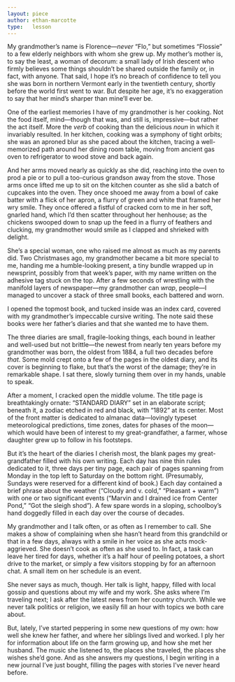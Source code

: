 ```yaml
---
layout: piece
author: ethan-marcotte
type:   lesson
---
```


My grandmother’s name is Florence—*never* “Flo,” but sometimes “Flossie” to a few elderly neighbors with whom she grew up. My mother’s mother is, to say the least, a woman of decorum: a small lady of Irish descent who firmly believes some things shouldn’t be shared outside the family or, in fact, with anyone. That said, I hope it’s no breach of confidence to tell you she was born in northern Vermont early in the twentieth century, shortly before the world first went to war. But despite her age, it’s no exaggeration to say that her mind’s sharper than mine’ll ever be.

One of the earliest memories I have of my grandmother is her cooking. Not the food itself, mind—though that was, and still is, impressive—but rather the act itself. More the *verb* of cooking than the delicious *noun* in which it invariably resulted. In her kitchen, cooking was a symphony of tight orbits; she was an aproned blur as she paced about the kitchen, tracing a well-memorized path around her dining room table, moving from ancient gas oven to refrigerator to wood stove and back again.

And her arms moved nearly as quickly as she did, reaching into the oven to prod a pie or to pull a too-curious grandson away from the stove. Those arms once lifted me up to sit on the kitchen counter as she slid a batch of cupcakes into the oven. They once shooed me away from a bowl of cake batter with a flick of her apron, a flurry of green and white that framed her wry smile. They once offered a fistful of cracked corn to me in her soft, gnarled hand, which I’d then scatter throughout her henhouse; as the chickens swooped down to snap up the feed in a flurry of feathers and clucking, my grandmother would smile as I clapped and shrieked with delight.

She’s a special woman, one who raised me almost as much as my parents did. Two Christmases ago, my grandmother became a bit more special to me, handing me a humble-looking present, a tiny bundle wrapped up in newsprint, possibly from that week’s paper, with my name written on the adhesive tag stuck on the top. After a few seconds of wrestling with the manifold layers of newspaper—my grandmother can *wrap*, people—I managed to uncover a stack of three small books, each battered and worn.

I opened the topmost book, and tucked inside was an index card, covered with my grandmother’s impeccable cursive writing. The note said these books were her father’s diaries and that she wanted me to have them.

The three diaries are small, fragile-looking things, each bound in leather and well-used but not brittle—the newest from nearly ten years before my grandmother was born, the oldest from 1884, a full two decades before *that*. Some mold crept onto a few of the pages in the oldest diary, and its cover is beginning to flake, but that’s the worst of the damage; they’re in remarkable shape. I sat there, slowly turning them over in my hands, unable to speak.

After a moment, I cracked open the middle volume. The title page is breathtakingly ornate: “STANDARD DIARY” set in an elaborate script; beneath it, a zodiac etched in red and black, with “1892” at its center. Most of the front matter is dedicated to almanac data—lovingly typeset meteorological predictions, time zones, dates for phases of the moon—which would have been of interest to my great-grandfather, a farmer, whose daughter grew up to follow in his footsteps.

But it’s the heart of the diaries I cherish most, the blank pages my great-grandfather filled with his own writing. Each day has nine thin rules dedicated to it, three days per tiny page, each pair of pages spanning from Monday in the top left to Saturday on the bottom right. (Presumably, Sundays were reserved for a different kind of book.) Each day contained a brief phrase about the weather (“Cloudy and v. cold,” “Pleasant + warm”) with one or two significant events (“Marvin and I drained ice from Center Pond,” “Got the sleigh shod”). A few spare words in a sloping, schoolboy’s hand doggedly filled in each day over the course of decades.

My grandmother and I talk often, or as often as I remember to call. She makes a show of complaining when she hasn’t heard from this grandchild or that in a few days, always with a smile in her voice as she acts mock-aggrieved. She doesn’t cook as often as she used to. In fact, a task can leave her tired for days, whether it’s a half hour of peeling potatoes, a short drive to the market, or simply a few visitors stopping by for an afternoon chat. A small item on her schedule is an event.

She never says as much, though. Her talk is light, happy, filled with local gossip and questions about my wife and my work. She asks where I’m traveling next; I ask after the latest news from her country church. While we never talk politics or religion, we easily fill an hour with topics we both care about.

But, lately, I’ve started peppering in some new questions of my own: how well she knew her father, and where her siblings lived and worked. I ply her for information about life on the farm growing up, and how she met her husband. The music she listened to, the places she traveled, the places she wishes she’d gone. And as she answers my questions, I begin writing in a new journal I’ve just bought, filling the pages with stories I’ve never heard before.